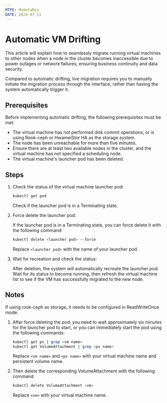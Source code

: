 ```yaml
---
MTPE: ModetaNiu
DATE: 2024-07-11
---
```


# Automatic VM Drifting

This article will explain how to seamlessly migrate running virtual machines to other nodes
when a node in the cluster becomes inaccessible due to power outages or network failures,
ensuring business continuity and data security.

Compared to automatic drifting, live migration requires you to manually initiate
the migration process through the interface, rather than having the system automatically trigger it.

## Prerequisites

Before implementing automatic drifting, the following prerequisites must be met:

- The virtual machine has not performed disk commit operations, or is using Rook-ceph or HwameiStor HA as the storage system.
- The node has been unreachable for more than five minutes.
- Ensure there are at least two available nodes in the cluster, and the virtual machine has not specified a scheduling node.
- The virtual machine's launcher pod has been deleted.

## Steps

1. Check the status of the virtual machine launcher pod:

    ```sh
    kubectl get pod
    ```

    Check if the launcher pod is in a Terminating state.

2. Force delete the launcher pod:

    If the launcher pod is in a Terminating state, you can force delete it with the following command:

    ```sh
    kubectl delete <launcher pod> --force
    ```

    Replace `<launcher pod>` with the name of your launcher pod.

3. Wait for recreation and check the status:

    After deletion, the system will automatically recreate the launcher pod.
    Wait for its status to become running, then refresh the virtual machine list to see if the VM has successfully migrated to the new node.

## Notes

If using rook-ceph as storage, it needs to be configured in ReadWriteOnce mode:

1. After force deleting the pod, you need to wait approximately six minutes for the launcher pod
   to start, or you can immediately start the pod using the following commands:

    ```sh
    kubectl get pv | grep <vm name>
    kubectl get VolumeAttachment | grep <pv name>
    ```

    Replace `<vm name>` and `<pv name>` with your virtual machine name and persistent volume name.

2. Then delete the corresponding VolumeAttachment with the following command:

    ```sh
    kubectl delete VolumeAttachment <vm>
    ```

    Replace `<vm>` with your virtual machine name.

